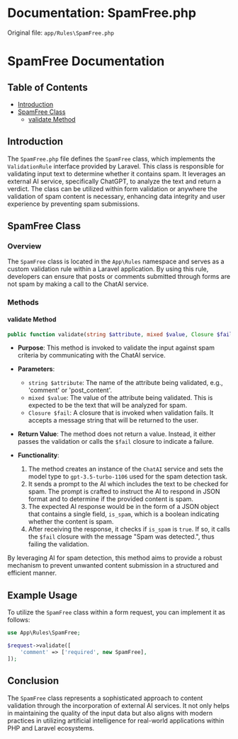 # Documentation: SpamFree.php

Original file: `app/Rules\SpamFree.php`

# SpamFree Documentation

## Table of Contents
- [Introduction](#introduction)
- [SpamFree Class](#spamfree-class)
  - [validate Method](#validate)

## Introduction
The `SpamFree.php` file defines the `SpamFree` class, which implements the `ValidationRule` interface provided by Laravel. This class is responsible for validating input text to determine whether it contains spam. It leverages an external AI service, specifically ChatGPT, to analyze the text and return a verdict. The class can be utilized within form validation or anywhere the validation of spam content is necessary, enhancing data integrity and user experience by preventing spam submissions.

## SpamFree Class

### Overview
The `SpamFree` class is located in the `App\Rules` namespace and serves as a custom validation rule within a Laravel application. By using this rule, developers can ensure that posts or comments submitted through forms are not spam by making a call to the ChatAI service.

### Methods

#### validate Method
```php
public function validate(string $attribute, mixed $value, Closure $fail): void
```

- **Purpose**: This method is invoked to validate the input against spam criteria by communicating with the ChatAI service.
  
- **Parameters**:
  - `string $attribute`: The name of the attribute being validated, e.g., 'comment' or 'post_content'.
  - `mixed $value`: The value of the attribute being validated. This is expected to be the text that will be analyzed for spam.
  - `Closure $fail`: A closure that is invoked when validation fails. It accepts a message string that will be returned to the user.

- **Return Value**: The method does not return a value. Instead, it either passes the validation or calls the `$fail` closure to indicate a failure.

- **Functionality**:
  1. The method creates an instance of the `ChatAI` service and sets the model type to `gpt-3.5-turbo-1106` used for the spam detection task.
  2. It sends a prompt to the AI which includes the text to be checked for spam. The prompt is crafted to instruct the AI to respond in JSON format and to determine if the provided content is spam.
  3. The expected AI response would be in the form of a JSON object that contains a single field, `is_spam`, which is a boolean indicating whether the content is spam.
  4. After receiving the response, it checks if `is_spam` is `true`. If so, it calls the `$fail` closure with the message "Spam was detected.", thus failing the validation.

By leveraging AI for spam detection, this method aims to provide a robust mechanism to prevent unwanted content submission in a structured and efficient manner.

## Example Usage
To utilize the `SpamFree` class within a form request, you can implement it as follows:

```php
use App\Rules\SpamFree;

$request->validate([
    'comment' => ['required', new SpamFree],
]);
```

## Conclusion
The `SpamFree` class represents a sophisticated approach to content validation through the incorporation of external AI services. It not only helps in maintaining the quality of the input data but also aligns with modern practices in utilizing artificial intelligence for real-world applications within PHP and Laravel ecosystems.